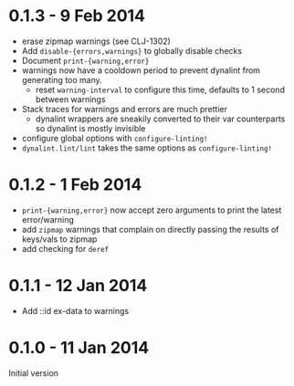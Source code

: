 # 0.1.3 - 9 Feb 2014

- erase zipmap warnings (see CLJ-1302)
- Add `disable-{errors,warnings}` to globally disable checks
- Document `print-{warning,error}`
- warnings now have a cooldown period to prevent dynalint from
  generating too many.
  - reset `warning-interval` to configure this time, defaults to 1 second
    between warnings
- Stack traces for warnings and errors are much prettier
  - dynalint wrappers are sneakily converted to their var counterparts
    so dynalint is mostly invisible
- configure global options with `configure-linting!`
- `dynalint.lint/lint` takes the same options as `configure-linting!`

# 0.1.2 - 1 Feb 2014

- `print-{warning,error}` now accept zero arguments to print the latest error/warning
- add `zipmap` warnings that complain on directly passing the results of keys/vals
  to zipmap
- add checking for `deref`

# 0.1.1 - 12 Jan 2014

- Add ::id ex-data to warnings

# 0.1.0 - 11 Jan 2014

Initial version
